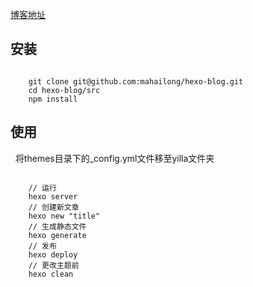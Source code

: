 
[博客地址](https://mahailong.github.io/)

## 安装

```

    git clone git@github.com:mahailong/hexo-blog.git
    cd hexo-blog/src
    npm install

```

## 使用
 
将themes目录下的_config.yml文件移至yilla文件夹

```

    // 运行
    hexo server
    // 创建新文章
    hexo new "title"
    // 生成静态文件
    hexo generate
    // 发布
    hexo deploy
    // 更改主题前
    hexo clean

```
